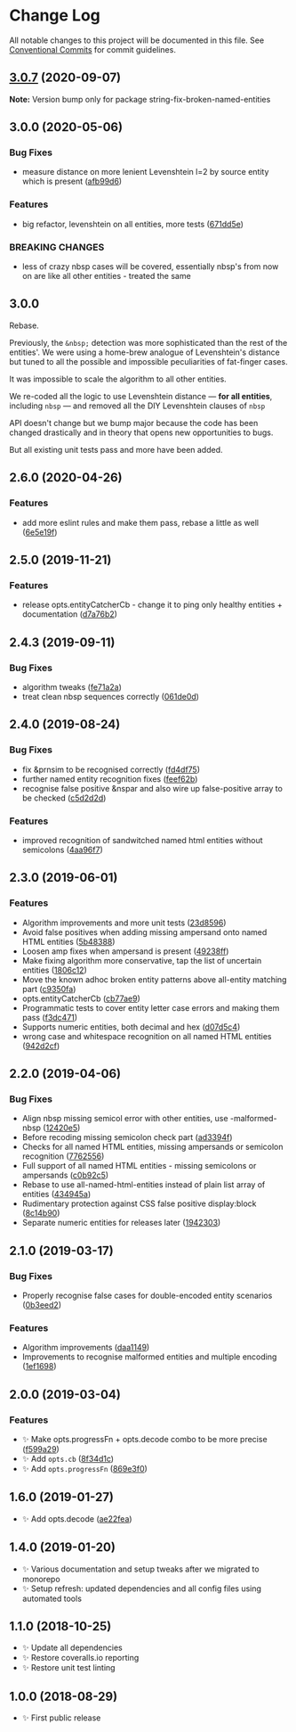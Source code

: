 # Change Log

All notable changes to this project will be documented in this file.
See [Conventional Commits](https://conventionalcommits.org) for commit guidelines.

## [3.0.7](https://gitlab.com/codsen/codsen/compare/string-fix-broken-named-entities@3.0.6...string-fix-broken-named-entities@3.0.7) (2020-09-07)

**Note:** Version bump only for package string-fix-broken-named-entities





## 3.0.0 (2020-05-06)

### Bug Fixes

- measure distance on more lenient Levenshtein l=2 by source entity which is present ([afb99d6](https://gitlab.com/codsen/codsen/commit/afb99d681813bd9c13d53b7ab3b6d3bb1ac5539f))

### Features

- big refactor, levenshtein on all entities, more tests ([671dd5e](https://gitlab.com/codsen/codsen/commit/671dd5e5b157e0f0419e438ed9113ebcb788133b))

### BREAKING CHANGES

- less of crazy nbsp cases will be covered, essentially nbsp's from now on are like
  all other entities - treated the same

## 3.0.0

Rebase.

Previously, the `&nbsp;` detection was more sophisticated than the rest of the entities'. We were using a home-brew analogue of Levenshtein's distance but tuned to all the possible and impossible peculiarities of fat-finger cases.

It was impossible to scale the algorithm to all other entities.

We re-coded all the logic to use Levenshtein distance — **for all entities**, including `nbsp` — and removed all the DIY Levenshtein clauses of `nbsp`

API doesn't change but we bump major because the code has been changed drastically and in theory that opens new opportunities to bugs.

But all existing unit tests pass and more have been added.

## 2.6.0 (2020-04-26)

### Features

- add more eslint rules and make them pass, rebase a little as well ([6e5e19f](https://gitlab.com/codsen/codsen/commit/6e5e19ff3487e35dda79ad0a03e2117bc759c05d))

## 2.5.0 (2019-11-21)

### Features

- release opts.entityCatcherCb - change it to ping only healthy entities + documentation ([d7a76b2](https://gitlab.com/codsen/codsen/commit/d7a76b2948da41eec6054579b51ad595c07af965))

## 2.4.3 (2019-09-11)

### Bug Fixes

- algorithm tweaks ([fe71a2a](https://gitlab.com/codsen/codsen/commit/fe71a2a))
- treat clean nbsp sequences correctly ([061de0d](https://gitlab.com/codsen/codsen/commit/061de0d))

## 2.4.0 (2019-08-24)

### Bug Fixes

- fix &prnsim to be recognised correctly ([fd4df75](https://gitlab.com/codsen/codsen/commit/fd4df75))
- further named entity recognition fixes ([feef62b](https://gitlab.com/codsen/codsen/commit/feef62b))
- recognise false positive &nspar and also wire up false-positive array to be checked ([c5d2d2d](https://gitlab.com/codsen/codsen/commit/c5d2d2d))

### Features

- improved recognition of sandwitched named html entities without semicolons ([4aa96f7](https://gitlab.com/codsen/codsen/commit/4aa96f7))

## 2.3.0 (2019-06-01)

### Features

- Algorithm improvements and more unit tests ([23d8596](https://gitlab.com/codsen/codsen/commit/23d8596))
- Avoid false positives when adding missing ampersand onto named HTML entities ([5b48388](https://gitlab.com/codsen/codsen/commit/5b48388))
- Loosen amp fixes when ampersand is present ([49238ff](https://gitlab.com/codsen/codsen/commit/49238ff))
- Make fixing algorithm more conservative, tap the list of uncertain entities ([1806c12](https://gitlab.com/codsen/codsen/commit/1806c12))
- Move the known adhoc broken entity patterns above all-entity matching part ([c9350fa](https://gitlab.com/codsen/codsen/commit/c9350fa))
- opts.entityCatcherCb ([cb77ae9](https://gitlab.com/codsen/codsen/commit/cb77ae9))
- Programmatic tests to cover entity letter case errors and making them pass ([f3dc471](https://gitlab.com/codsen/codsen/commit/f3dc471))
- Supports numeric entities, both decimal and hex ([d07d5c4](https://gitlab.com/codsen/codsen/commit/d07d5c4))
- wrong case and whitespace recognition on all named HTML entities ([942d2cf](https://gitlab.com/codsen/codsen/commit/942d2cf))

## 2.2.0 (2019-04-06)

### Bug Fixes

- Align nbsp missing semicol error with other entities, use -malformed-nbsp ([12420e5](https://gitlab.com/codsen/codsen/commit/12420e5))
- Before recoding missing semicolon check part ([ad3394f](https://gitlab.com/codsen/codsen/commit/ad3394f))
- Checks for all named HTML entities, missing ampersands or semicolon recognition ([7762556](https://gitlab.com/codsen/codsen/commit/7762556))
- Full support of all named HTML entities - missing semicolons or ampersands ([c0b92c5](https://gitlab.com/codsen/codsen/commit/c0b92c5))
- Rebase to use all-named-html-entities instead of plain list array of entities ([434945a](https://gitlab.com/codsen/codsen/commit/434945a))
- Rudimentary protection against CSS false positive display:block ([8c14b90](https://gitlab.com/codsen/codsen/commit/8c14b90))
- Separate numeric entities for releases later ([1942303](https://gitlab.com/codsen/codsen/commit/1942303))

## 2.1.0 (2019-03-17)

### Bug Fixes

- Properly recognise false cases for double-encoded entity scenarios ([0b3eed2](https://gitlab.com/codsen/codsen/commit/0b3eed2))

### Features

- Algorithm improvements ([daa1149](https://gitlab.com/codsen/codsen/commit/daa1149))
- Improvements to recognise malformed entities and multiple encoding ([1ef1698](https://gitlab.com/codsen/codsen/commit/1ef1698))

## 2.0.0 (2019-03-04)

### Features

- ✨ Make opts.progressFn + opts.decode combo to be more precise ([f599a29](https://gitlab.com/codsen/codsen/commit/f599a29))
- ✨ Add `opts.cb` ([8f34d1c](https://gitlab.com/codsen/codsen/commit/8f34d1c))
- ✨ Add `opts.progressFn` ([869e3f0](https://gitlab.com/codsen/codsen/commit/869e3f0))

## 1.6.0 (2019-01-27)

- ✨ Add opts.decode ([ae22fea](https://gitlab.com/codsen/codsen/tree/master/packages/string-fix-broken-named-entities/commits/ae22fea))

## 1.4.0 (2019-01-20)

- ✨ Various documentation and setup tweaks after we migrated to monorepo
- ✨ Setup refresh: updated dependencies and all config files using automated tools

## 1.1.0 (2018-10-25)

- ✨ Update all dependencies
- ✨ Restore coveralls.io reporting
- ✨ Restore unit test linting

## 1.0.0 (2018-08-29)

- ✨ First public release
